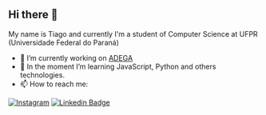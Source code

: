 ## Hi there 👋

My name is Tiago and currently I'm a student of Computer Science at UFPR (Universidade Federal do Paraná)

- 🔭 I’m currently working on [ADEGA](https://petcomputacaoufpr.github.io/adega/web_pages/index.html)
- 🌱 In the moment I’m learning JavaScript, Python and others technologies.
- 📫 How to reach me:

[![Instagram](https://img.shields.io/badge/Instagram-follow-0088ff.svg?logo=instagram&logoColor=white)](https://www.instagram.com/tecseit/)
[![Linkedin Badge](https://img.shields.io/badge/-LinkedIn-blue?style=flat-square&logo=Linkedin&logoColor=white&link=https://www.linkedin.com/in/daniel-cunha-53053816b/)](https://www.linkedin.com/in/tiago-serique-9269401a6)


<!--
**tiagoserique/tiagoserique** is a ✨ _special_ ✨ repository because its `README.md` (this file) appears on your GitHub profile.

Here are some ideas to get you started:
- 🤔 I’m looking for help with ...
- 💬 Ask me about ...
- 😄 Pronouns: ...
- ⚡ Fun fact: ...
-->
